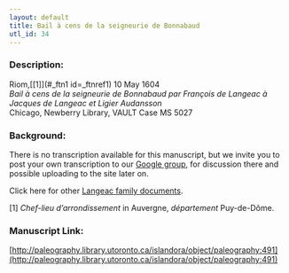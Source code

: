 ```yaml
---
layout: default
title: Bail à cens de la seigneurie de Bonnabaud
utl_id: 34
---
```


### Description:

Riom,<a id="_ftnref1 name=_ftnref1 title=">[[1]](#_ftn1 id=_ftnref1)</a> 10 May 1604<br>
_Bail à cens de la seigneurie de Bonnabaud par François de Langeac à Jacques de Langeac et Ligier Audansson_<br>
Chicago, Newberry Library, VAULT Case MS 5027

### Background:

There is no transcription available for this manuscript, but we invite you to post your own transcription to our [Google group](https://paleography.library.utoronto.ca/content/group-work), for discussion there and possible uploading to the site later on.

Click here for other [Langeac family documents](https://paleography.library.utoronto.ca/islandora/search/catch_all_fields_mt%3A%28Langeac%29?f%5b0%5d=-entity_type%3A%22node%22&sort=mods_originInfo_qualifier_approximate_dateIssued_s%20asc).

<a id="_ftn1">[1]</a> _Chef-lieu d’arrondissement_ in Auvergne, _département_ Puy-de-Dôme. 

### Manuscript Link:

[http://paleography.library.utoronto.ca/islandora/object/paleography:491](http://paleography.library.utoronto.ca/islandora/object/paleography:491)
